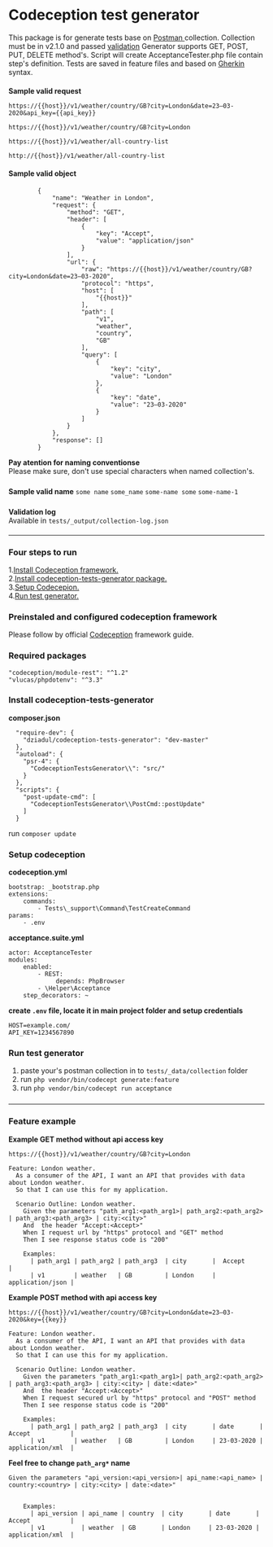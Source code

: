 # Codeception test generator #

This package is for generate tests base on [ Postman ](https://www.postman.com/collection/) collection. Collection must be in v2.1.0 and passed [validation](#Sample-valid-object)
Generator supports GET, POST, PUT, DELETE method's. Script will create AcceptanceTester.php file contain step's definition. Tests are saved in feature files and based on [Gherkin](https://docs.behat.org/en/v2.5/guides/1.gherkin.html) syntax.
####
**Sample valid request** 
```
https://{{host}}/v1/weather/country/GB?city=London&date=23–03-2020&api_key={{api_key}}
```
```
https://{{host}}/v1/weather/country/GB?city=London
```
```
https://{{host}}/v1/weather/all-country-list
```
```
http://{{host}}/v1/weather/all-country-list
```
#### Sample valid object

```
		{
			"name": "Weather in London",
			"request": {
				"method": "GET",
				"header": [
					{
						"key": "Accept",
						"value": "application/json"
					}
				],
				"url": {
					"raw": "https://{{host}}/v1/weather/country/GB?city=London&date=23–03-2020",
					"protocol": "https",
					"host": [
						"{{host}}"
					],
					"path": [
						"v1",
						"weather",
						"country",
						"GB"
					],
					"query": [
						{
							"key": "city",
							"value": "London"
						},
						{
							"key": "date",
							"value": "23–03-2020"
						}
					]
				}
			},
			"response": []
		}
```
**Pay atention for naming conventionse**  
Please make sure, don't use special characters when named collection's.   
#####
**Sample valid name**
```some name``` ```some_name``` ```some-name some``` ```some-name-1```  
###
**Validation log**  
Available in ```tests/_output/collection-log.json```
####
- - -
### Four steps to run ###
1.[Install Codeception framework.](#Preinstaled-and-configured-codeception-framework)   
2.[Install codeception-tests-generator package.](#Install-codeception-tests-generator)   
3.[Setup Codecepion.](#Setup-codeception)   
4.[Run test generator.](#Run-test-generator)   

### Preinstaled and configured codeception framework  
Please follow by official [Codeception](https://codeception.com/quickstart) framework guide.
### Required packages ###
```
"codeception/module-rest": "^1.2"
"vlucas/phpdotenv": "^3.3"
```
### Install codeception-tests-generator
**composer.json**
```
  "require-dev": {
    "dziadul/codeception-tests-generator": "dev-master"
  },
  "autoload": {
    "psr-4": {
      "CodeceptionTestsGenerator\\": "src/"
    }
  },
  "scripts": {
    "post-update-cmd": [
      "CodeceptionTestsGenerator\\PostCmd::postUpdate"
    ]
  }
```
run ```composer update```

### Setup codeception
**codeception.yml**
```
bootstrap: _bootstrap.php
extensions:
    commands:
        - Tests\_support\Command\TestCreateCommand
params:
    - .env
```
**acceptance.suite.yml**
```
actor: AcceptanceTester
modules:
    enabled:
        - REST:
             depends: PhpBrowser
        - \Helper\Acceptance
    step_decorators: ~  
```
**create ```.env``` file, locate it in main project folder and setup credentials**
```
HOST=example.com/
API_KEY=1234567890
```
### Run test generator

1. paste your's postman collection in to ```tests/_data/collection``` folder
2. run ```php vendor/bin/codecept generate:feature```
3. run ```php vendor/bin/codecept run acceptance```  
###
- - -
### Feature example ##
**Example GET method without api access key** 
```
https://{{host}}/v1/weather/country/GB?city=London    
```
```
Feature: London weather.  
  As a consumer of the API, I want an API that provides with data about London weather.
  So that I can use this for my application.

  Scenario Outline: London weather.  
    Given the parameters "path_arg1:<path_arg1>| path_arg2:<path_arg2> | path_arg3:<path_arg3> | city:<city>"  
    And  the header "Accept:<Accept>"  
    When I request url by "https" protocol and "GET" method 
    Then I see response status code is "200"  

    Examples:
      | path_arg1 | path_arg2 | path_arg3  | city       |  Accept           |
      | v1        | weather   | GB         | London     |  application/json |
```
**Example POST method with api access key** 
```
https://{{host}}/v1/weather/country/GB?city=London&date=23–03-2020&key={{key}}    
```
```
Feature: London weather.  
  As a consumer of the API, I want an API that provides with data about London weather.
  So that I can use this for my application.

  Scenario Outline: London weather.  
    Given the parameters "path_arg1:<path_arg1>| path_arg2:<path_arg2> | path_arg3:<path_arg3> | city:<city> | date:<date>"  
    And  the header "Accept:<Accept>"  
    When I request secured url by "https" protocol and "POST" method
    Then I see response status code is "200"  

    Examples:
      | path_arg1 | path_arg2 | path_arg3  | city       | date       |  Accept           |
      | v1        | weather   | GB         | London     | 23-03-2020 |  application/xml  |
```
**Feel free to change ```path_arg*``` name**  
```    
Given the parameters "api_version:<api_version>| api_name:<api_name> | country:<country> | city:<city> | date:<date>"  
```  
```

    Examples:
      | api_version | api_name | country  | city       | date       |  Accept           |
      | v1          | weather  | GB       | London     | 23-03-2020 |  application/xml  |
```
